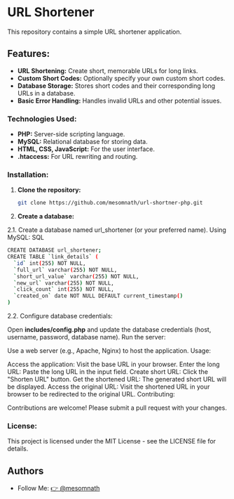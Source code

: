 # URL Shortener

This repository contains a simple URL shortener application.

## Features:

* **URL Shortening:** Create short, memorable URLs for long links.
* **Custom Short Codes:** Optionally specify your own custom short codes.
* **Database Storage:** Stores short codes and their corresponding long URLs in a database.
* **Basic Error Handling:** Handles invalid URLs and other potential issues.

### Technologies Used:

* **PHP:** Server-side scripting language.
* **MySQL:** Relational database for storing data.
* **HTML, CSS, JavaScript:** For the user interface.
* **.htaccess:** For URL rewriting and routing.

### Installation:

1. **Clone the repository:**
   ```bash
   git clone https://github.com/mesomnath/url-shortner-php.git

2. **Create a database:**

 2.1. Create a database named url_shortener (or your preferred name).
Using MySQL:
SQL
```bash
CREATE DATABASE url_shortener;
CREATE TABLE `link_details` (
  `id` int(255) NOT NULL,
  `full_url` varchar(255) NOT NULL,
  `short_url_value` varchar(255) NOT NULL,
  `new_url` varchar(255) NOT NULL,
  `click_count` int(255) NOT NULL,
  `created_on` date NOT NULL DEFAULT current_timestamp()
)
```
2.2. Configure database credentials:

Open **includes/config.php** and update the database credentials (host, username, password, database name).
Run the server:

Use a web server (e.g., Apache, Nginx) to host the application.
Usage:

Access the application: Visit the base URL in your browser.
Enter the long URL: Paste the long URL in the input field.
Create short URL: Click the "Shorten URL" button.
Get the shortened URL: The generated short URL will be displayed.
Access the original URL: Visit the shortened URL in your browser to be redirected to the original URL.
Contributing:


Contributions are welcome! Please submit a pull request with your changes.

### License:

This project is licensed under the MIT License - see the LICENSE file for details.


## Authors

- Follow Me: [👉 @mesomnath](https://www.github.com/mesomnath)
